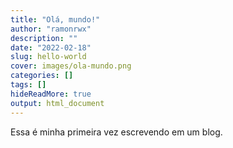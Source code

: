 ```yaml
---
title: "Olá, mundo!"
author: "ramonrwx"
description: ""
date: "2022-02-18"
slug: hello-world
cover: images/ola-mundo.png
categories: []
tags: []
hideReadMore: true
output: html_document
---
```


Essa é minha primeira vez escrevendo em um blog.
